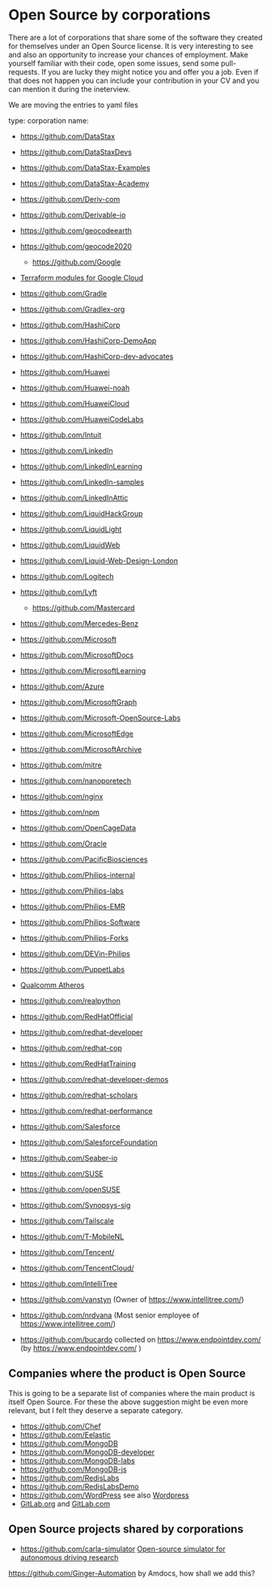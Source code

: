 # Open Source by corporations

There are a lot of corporations that share some of the software they created for themselves under an Open Source license.
It is very interesting to see and also an opportunity to increase your chances of employment. Make yourself familiar with their
code, open some issues, send some pull-requests. If you are lucky they might notice you and offer you a job. Even if that does
not happen you can include your contribution in your CV and you can mention it during the ineterview.


We are moving the entries to yaml files

type: corporation
name:

* https://github.com/DataStax
* https://github.com/DataStaxDevs
* https://github.com/DataStax-Examples
* https://github.com/DataStax-Academy
* https://github.com/Deriv-com
* https://github.com/Derivable-io
* https://github.com/geocodeearth
* https://github.com/geocode2020
    * https://github.com/Google
* [Terraform modules for Google Cloud](https://github.com/terraform-google-modules)
* https://github.com/Gradle
* https://github.com/Gradlex-org
* https://github.com/HashiCorp
* https://github.com/HashiCorp-DemoApp
* https://github.com/HashiCorp-dev-advocates
* https://github.com/Huawei
* https://github.com/Huawei-noah
* https://github.com/HuaweiCloud
* https://github.com/HuaweiCodeLabs
* https://github.com/Intuit
* https://github.com/LinkedIn
* https://github.com/LinkedInLearning
* https://github.com/LinkedIn-samples
* https://github.com/LinkedInAttic
* https://github.com/LiquidHackGroup
* https://github.com/LiquidLight
* https://github.com/LiquidWeb
* https://github.com/Liquid-Web-Design-London
* https://github.com/Logitech
* https://github.com/Lyft
    * https://github.com/Mastercard
* https://github.com/Mercedes-Benz
* https://github.com/Microsoft
* https://github.com/MicrosoftDocs
* https://github.com/MicrosoftLearning
* https://github.com/Azure
* https://github.com/MicrosoftGraph
* https://github.com/Microsoft-OpenSource-Labs
* https://github.com/MicrosoftEdge
* https://github.com/MicrosoftArchive
* https://github.com/mitre
* https://github.com/nanoporetech
* https://github.com/nginx
* https://github.com/npm
* https://github.com/OpenCageData
* https://github.com/Oracle
* https://github.com/PacificBiosciences
* https://github.com/Philips-internal
* https://github.com/Philips-labs
* https://github.com/Philips-EMR
* https://github.com/Philips-Software
* https://github.com/Philips-Forks
* https://github.com/DEVin-Philips
* https://github.com/PuppetLabs
* [Qualcomm Atheros](https://github.com/qca)
* https://github.com/realpython
* https://github.com/RedHatOfficial
* https://github.com/redhat-developer
* https://github.com/redhat-cop
* https://github.com/RedHatTraining
* https://github.com/redhat-developer-demos
* https://github.com/redhat-scholars
* https://github.com/redhat-performance
* https://github.com/Salesforce
* https://github.com/SalesforceFoundation
* https://github.com/Seaber-io
* https://github.com/SUSE
* https://github.com/openSUSE
* https://github.com/Synopsys-sig
* https://github.com/Tailscale
* https://github.com/T-MobileNL
* https://github.com/Tencent/
* https://github.com/TencentCloud/

* https://github.com/IntelliTree
* https://github.com/vanstyn (Owner of https://www.intellitree.com/)
* https://github.com/nrdvana (Most senior employee of https://www.intellitree.com/)


* https://github.com/bucardo collected on https://www.endpointdev.com/ (by https://www.endpointdev.com/ )

## Companies where the product is Open Source

This is going to be a separate list of companies where the main product is itself Open Source.
For these the above suggestion might be even more relevant, but I felt they deserve a separate category.

* https://github.com/Chef
* https://github.com/Eelastic
* https://github.com/MongoDB
* https://github.com/MongoDB-developer
* https://github.com/MongoDB-labs
* https://github.com/MongoDB-js
* https://github.com/RedisLabs
* https://github.com/RedisLabsDemo
* https://github.com/WordPress see also [Wordpress](https://wordpress.org/download/source/)
* [GitLab.org](https://gitlab.com/gitlab-org) and [GitLab.com](https://gitlab.com/gitlab-com)



## Open Source projects shared by corporations

* https://github.com/carla-simulator  [Open-source simulator for autonomous driving research](https://carla.org/)


https://github.com/Ginger-Automation by Amdocs, how shall we add this?
